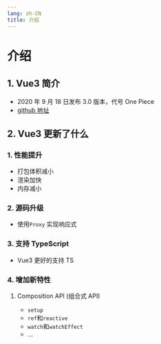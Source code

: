 ```yaml
---
lang: zh-CN
title: 介绍
---
```


# 介绍

## 1. Vue3 简介

- 2020 年 9 月 18 日发布 3.0 版本，代号 One Piece
- [github 地址](https://github.com/vuejs/)

## 2. Vue3 更新了什么

### 1. 性能提升

- 打包体积减小
- 渲染加快
- 内存减小

### 2. 源码升级

- 使用`Proxy` 实现响应式

### 3. 支持 TypeScript

- Vue3 更好的支持 TS

### 4. 增加新特性

1. Composition API (组合式 API)

   - `setup`
   - `ref`和`reactive`
   - `watch`和`watchEffect`
   - ...
